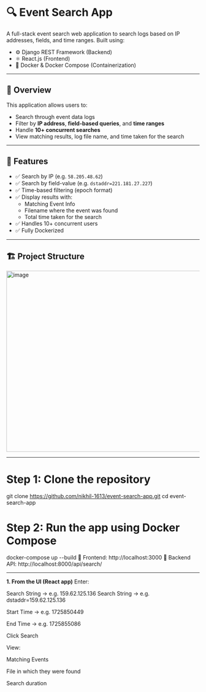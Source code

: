 # 🔍 Event Search App

A full-stack event search web application to search logs based on IP addresses, fields, and time ranges. Built using:

- ⚙️ Django REST Framework (Backend)
- ⚛️ React.js (Frontend)
- 🐳 Docker & Docker Compose (Containerization)

---

## 🚀 Overview

This application allows users to:

- Search through event data logs
- Filter by **IP address**, **field-based queries**, and **time ranges**
- Handle **10+ concurrent searches**
- View matching results, log file name, and time taken for the search

---


## 🔧 Features

- ✅ Search by IP (e.g. `58.205.48.62`)
- ✅ Search by field-value (e.g. `dstaddr=221.181.27.227`)
- ✅ Time-based filtering (epoch format)
- ✅ Display results with:
  - Matching Event Info
  - Filename where the event was found
  - Total time taken for the search
- ✅ Handles 10+ concurrent users
- ✅ Fully Dockerized

---

## 🏗️ Project Structure

<img width="509" height="472" alt="image" src="https://github.com/user-attachments/assets/e4dd2484-d8da-4f46-a5e7-073c7c2cc9f7" />

---

# Step 1: Clone the repository
git clone https://github.com/nikhil-1613/event-search-app.git
cd event-search-app

# Step 2: Run the app using Docker Compose
docker-compose up --build
🔗 Frontend: http://localhost:3000
🔗 Backend API: http://localhost:8000/api/search/



---
**1. From the UI (React app)**
Enter:

Search String → e.g. 159.62.125.136
Search String → e.g. dstaddr=159.62.125.136

Start Time → e.g. 1725850449

End Time → e.g. 1725855086

Click Search

View:

Matching Events

File in which they were found

Search duration


